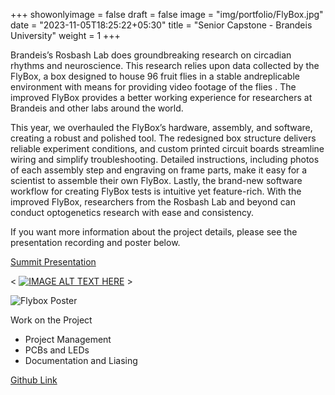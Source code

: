 +++
showonlyimage = false
draft = false
image = "img/portfolio/FlyBox.jpg"
date = "2023-11-05T18:25:22+05:30"
title = "Senior Capstone - Brandeis University"
weight = 1
+++

Brandeis’s Rosbash Lab does groundbreaking
research on circadian rhythms and neuroscience.
This research relies upon data collected by the
FlyBox, a box designed to house 96 fruit flies in a
stable andreplicable environment with means
for providing video footage of the flies . The
improved FlyBox provides a better working
experience for researchers at Brandeis and other
labs around the world.
<!--more-->

This year, we overhauled the FlyBox’s hardware, assembly, and software, creating a robust and polished tool. The redesigned box structure delivers reliable experiment conditions, and custom printed circuit boards streamline wiring and simplify troubleshooting. Detailed instructions, including photos of each assembly step and engraving on frame parts, make it easy for a scientist to assemble their own FlyBox. Lastly, the brand-new software workflow for creating FlyBox tests is intuitive yet feature-rich. With the improved FlyBox, researchers from the Rosbash Lab and beyond can conduct optogenetics research with ease and consistency.  

If you want more information about the project details, please see the presentation recording and poster below.

[Summit Presentation](https://www.youtube.com/watch?v=nXNCLWPsdFo&t=1s)

< [![IMAGE ALT TEXT HERE](https://img.youtube.com/vi/YOUTUBE_VIDEO_ID_HERE/0.jpg)](https://www.youtube.com/watch?v=nXNCLWPsdFo&t=1s) >


![Flybox Poster][1]

Work on the Project
- Project Management
- PCBs and LEDs
- Documentation and Liasing

[Github Link]()


[1]: /img/portfolio/SCOPEPoster.png